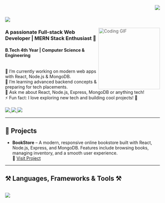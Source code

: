 <!-- Visitor Badge -->
<img align="right" src="https://visitor-badge.laobi.icu/badge?page_id=RokiMondal.RokiMondal" />

<!-- Animated Typing Intro with Courier New font -->
<h1 align="left" style="font-family: 'Courier New', Courier, monospace;">
  <img src="https://readme-typing-svg.herokuapp.com/?font=Courier+New&size=35&center=true&vCenter=true&width=500&height=70&duration=4000&lines=Hi+there!+👋;+I'm+Roki+Mondal" />
</h1>

<!-- Transparent coding GIF aligned right -->
<img align="right" src="https://media.giphy.com/media/3o7aD4fR6gSGQq8VvK/giphy.gif" alt="Coding GIF" width="200" style="opacity:0.7;"/>

<h3 align="left">A passionate Full-stack Web Developer | MERN Stack Enthusiast 🚀</h3>
<h4 align="left">B.Tech 4th Year | Computer Science & Engineering</h4>

<br />

<div align="left">
  🔭 I’m currently working on modern web apps with React, Node.js & MongoDB. <br/>
  🌱 I’m learning advanced backend concepts & preparing for tech placements.<br/>
  💬 Ask me about React, Node.js, Express, MongoDB or anything tech!<br/>
  ⚡ Fun fact: I love exploring new tech and building cool projects! 🎉
</div>

<br />

<div align="left">
  <a href="mailto:rokimondal974833@gmail.com">
    <img src="https://img.shields.io/badge/Gmail-333333?style=for-the-badge&logo=gmail&logoColor=red" />
  </a>
  <a href="https://www.linkedin.com/in/roki-mondal/" target="_blank">
    <img src="https://img.shields.io/badge/LinkedIn-0077B5?style=for-the-badge&logo=linkedin&logoColor=white" />
  </a>
  <a href="https://leetcode.com/u/RokiMondal26/" target="_blank">
    <img src="https://img.shields.io/badge/LeetCode-FFA116?style=for-the-badge&logo=leetcode&logoColor=black" />
  </a>
</div>

<hr />

<h2 align="left">📁 Projects</h2>
<ul>
  <li>
    <b>BookStore</b> – A modern, responsive online bookstore built with React, Node.js, Express, and MongoDB. Features include browsing books, managing inventory, and a smooth user experience.  
    <br/>
    🔗 <a href="https://book-store-frontend-gules.vercel.app/" target="_blank">Visit Project</a>
  </li>
</ul>

<hr />

<h2 align="left">⚒️ Languages, Frameworks & Tools ⚒️</h2>
<br />
<div align="left">
  <img src="https://skillicons.dev/icons?i=html,css,javascript,typescript,react,tailwind,mui,nodejs,express,mongodb,redux,firebase,vscode,git,github,postman,vite" />
</div>
